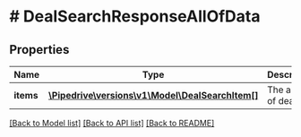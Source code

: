 # # DealSearchResponseAllOfData

## Properties

Name | Type | Description | Notes
------------ | ------------- | ------------- | -------------
**items** | [**\Pipedrive\versions\v1\Model\DealSearchItem[]**](DealSearchItem.md) | The array of deals | [optional]

[[Back to Model list]](../../README.md#models) [[Back to API list]](../../README.md#endpoints) [[Back to README]](../../README.md)
